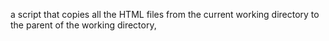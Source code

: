 a script that copies all the HTML files from the current working directory to the parent of the working directory,
